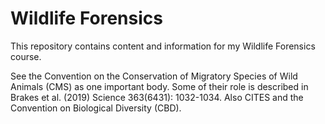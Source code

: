# Wildlife Forensics

This repository contains content and information for my Wildlife Forensics course.

See the Convention on the Conservation of Migratory Species of Wild Animals (CMS) as one important body. Some of their role is described in Brakes et al. (2019) Science 363(6431): 1032-1034. Also CITES and the Convention on Biological Diversity (CBD).
